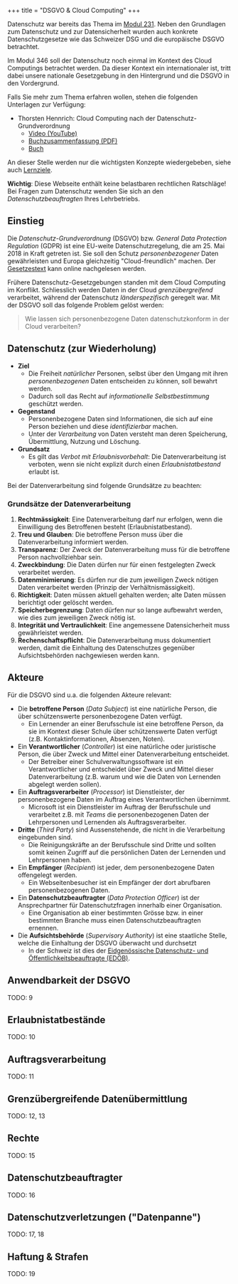 +++
title = "DSGVO & Cloud Computing"
+++

Datenschutz war bereits das Thema im [Modul
231](https://www.modulbaukasten.ch/module/231/1/de-DE?title=Datenschutz-und-Datensicherheit-anwenden).
Neben den Grundlagen zum Datenschutz und zur Datensicherheit wurden auch
konkrete Datenschutzgesetze wie das Schweizer DSG und die europäische DSGVO
betrachtet.

Im Modul 346 soll der Datenschutz noch einmal im Kontext des Cloud Computings
betrachtet werden. Da dieser Kontext ein internationaler ist, tritt dabei unsere
nationale Gesetzgebung in den Hintergrund und die DSGVO in den Vordergrund.

Falls Sie mehr zum Thema erfahren wollen, stehen die folgenden Unterlagen zur
Verfügung:

- Thorsten Hennrich: Cloud Computing nach der Datenschutz-Grundverordnung
    - [Video (YouTube)](https://www.youtube.com/watch?v=8lz2lwo9vT4)
    - [Buchzusammenfassung (PDF)](https://raw.githubusercontent.com/patrickbucher/books/master/hennrich_cloud-computing-dsgvo.pdf)
    - [Buch](https://dpunkt.de/produkt/cloud-computing-nach-der-datenschutz-grundverordnung/)

An dieser Stelle werden nur die wichtigsten Konzepte wiedergebeben, siehe auch
[Lernziele](http://localhost:1313/lernziele/pruefung-1/#datenschutz---sicherheit).

**Wichtig**: Diese Webseite enthält keine belastbaren rechtlichen Ratschläge!
Bei Fragen zum Datenschutz wenden Sie sich an den _Datenschutzbeauftragten_
Ihres Lehrbetriebs.

## Einstieg

Die _Datenschutz-Grundverordnung_ (DSGVO) bzw. _General Data Protection
Regulation_ (GDPR) ist eine EU-weite Datenschutzregelung, die am 25. Mai 2018 in
Kraft getreten ist. Sie soll den Schutz _personenbezogener_ Daten gewährleisten
und Europa gleichzeitig "Cloud-freundlich" machen. Der
[Gesetzestext](https://dsgvo-gesetz.de/) kann online nachgelesen werden.

Frühere Datenschutz-Gesetzgebungen standen mit dem Cloud Computing im Konflikt.
Schliesslich werden Daten in der Cloud _grenzübergreifend_ verarbeitet, während
der Datenschutz _länderspezifisch_ geregelt war. Mit der DSGVO soll das folgende
Problem gelöst werden:

> Wie lassen sich personenbezogene Daten datenschutzkonform in der Cloud
> verarbeiten?

## Datenschutz (zur Wiederholung)

- **Ziel**
    - Die Freiheit _natürlicher_ Personen, selbst über den Umgang mit ihren
      _personenbezogenen_ Daten entscheiden zu können, soll bewahrt werden.
    - Dadurch soll das Recht auf _informationelle Selbstbestimmung_ geschützt
      werden.
- **Gegenstand**
    - Personenbezogene Daten sind Informationen, die sich auf eine Person
      beziehen und diese _identifizierbar_ machen.
    - Unter der _Verarbeitung_ von Daten versteht man deren Speicherung,
      Übermittlung, Nutzung und Löschung.
- **Grundsatz**
    - Es gilt das _Verbot mit Erlaubnisvorbehalt_: Die Datenverarbeitung ist
      verboten, wenn sie nicht explizit durch einen _Erlaubnistatbestand_
      erlaubt ist.

Bei der Datenverarbeitung sind folgende Grundsätze zu beachten:

### Grundsätze der Datenverarbeitung

1. **Rechtmässigkeit**: Eine Datenverarbeitung darf nur erfolgen, wenn die
   Einwilligung des Betroffenen besteht (Erlaubnistatbestand).
2. **Treu und Glauben**: Die betroffene Person muss über die Datenverarbeitung
   informiert werden.
3. **Transparenz**: Der Zweck der Datenverarbeitung muss für die betroffene
   Person nachvollziehbar sein.
4. **Zweckbindung**: Die Daten dürfen nur für einen festgelegten Zweck
   verarbeitet werden.
5. **Datenminimierung**: Es dürfen nur die zum jeweiligen Zweck nötigen Daten
   verarbeitet werden (Prinzip der Verhältnismässigkeit).
6. **Richtigkeit**: Daten müssen aktuell gehalten werden; alte Daten müssen
   berichtigt oder gelöscht werden.
7. **Speicherbegrenzung**: Daten dürfen nur so lange aufbewahrt werden, wie dies
   zum jeweiligen Zweck nötig ist.
8. **Integrität und Vertraulichkeit**: Eine angemessene Datensicherheit muss
   gewährleistet werden.
9. **Rechenschaftspflicht**: Die Datenverarbeitung muss dokumentiert werden,
   damit die Einhaltung des Datenschutzes gegenüber Aufsichtsbehörden
   nachgewiesen werden kann.

## Akteure

Für die DSGVO sind u.a. die folgenden Akteure relevant:

- Die **betroffene Person** (_Data Subject_) ist eine natürliche Person, die über
  schützenswerte personenbezogene Daten verfügt.
    - Ein Lernender an einer Berufsschule ist eine betroffene Person, da sie im
      Kontext dieser Schule über schützenswerte Daten verfügt (z.B.
      Kontaktinformationen, Absenzen, Noten).
- Ein **Verantwortlicher** (_Controller_) ist eine natürliche oder juristische
  Person, die über Zweck und Mittel einer Datenverarbeitung entscheidet.
    - Der Betreiber einer Schulverwaltungssoftware ist ein Verantwortlicher und
      entscheidet über Zweck und Mittel dieser Datenverarbeitung (z.B.
      warum und wie die Daten von Lernenden abgelegt werden sollen).
- Ein **Auftragsverarbeiter** (_Processor_) ist Dienstleister, der
  personenbezogene Daten im Auftrag eines Verantwortlichen übernimmt.
    - Microsoft ist ein Dienstleister im Auftrag der Berufsschule und
      verarbeitet z.B. mit _Teams_ die personenbezogenen Daten der Lehrpersonen
      und Lernenden als Auftragsverarbeiter.
- **Dritte** (_Third Party_) sind Aussenstehende, die nicht in die Verarbeitung
  eingebunden sind.
    - Die Reinigungskräfte an der Berufsschule sind Dritte und sollten somit
      keinen Zugriff auf die persönlichen Daten der Lernenden und Lehrpersonen
      haben.
- Ein **Empfänger** (_Recipient_) ist jeder, dem personenbezogene Daten
  offengelegt werden.
    - Ein Webseitenbesucher ist ein Empfänger der dort abrufbaren
      personenbezogenen Daten.
- Ein **Datenschutzbeauftragter** (_Data Protection Officer_) ist der
  Ansprechpartner für Datenschutzfragen innerhalb einer Organisation.
    - Eine Organisation ab einer bestimmten Grösse bzw. in einer bestimmten
      Branche muss einen Datenschutzbeauftragten ernennen.
- Die **Aufsichtsbehörde** (_Supervisory Authority_) ist eine staatliche Stelle,
  welche die Einhaltung der DSGVO überwacht und durchsetzt
    - In der Schweiz ist dies der [Eidgenössische Datenschutz- und
      Öffentlichkeitsbeauftragte
      (EDÖB)](https://www.edoeb.admin.ch/edoeb/de/home.html).

## Anwendbarkeit der DSGVO

TODO: 9

## Erlaubnistatbestände

TODO: 10

## Auftragsverarbeitung

TODO: 11

## Grenzübergreifende Datenübermittlung

TODO: 12, 13

## Rechte

TODO: 15

## Datenschutzbeauftragter

TODO: 16

## Datenschutzverletzungen ("Datenpanne")

TODO: 17, 18

## Haftung & Strafen

TODO: 19
